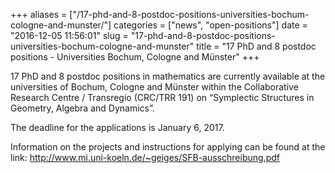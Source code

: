 +++
aliases = ["/17-phd-and-8-postdoc-positions-universities-bochum-cologne-and-munster/"]
categories = ["news", "open-positions"]
date = "2016-12-05 11:56:01"
slug = "17-phd-and-8-postdoc-positions-universities-bochum-cologne-and-munster"
title = "17 PhD and 8 postdoc positions - Universities Bochum, Cologne and Münster"
+++

17 PhD and 8 postdoc positions in mathematics are currently available at
the universities of Bochum, Cologne and Münster within the Collaborative
Research Centre / Transregio (CRC/TRR 191) on “Symplectic Structures in
Geometry, Algebra and Dynamics”.

The deadline for the applications is <span class="aBn"><span
class="aQJ">January 6, 2017</span></span>.

Information on the projects and instructions for applying can be found
at the link: <http://www.mi.uni-koeln.de/~geiges/SFB-ausschreibung.pdf>

 
